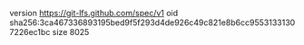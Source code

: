 version https://git-lfs.github.com/spec/v1
oid sha256:3ca467336893195bed9f5f293d4de926c49c821e8b6cc95531331307226ec1bc
size 8025
